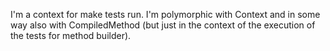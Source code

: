 I'm a context for make tests run. I'm polymorphic with Context and in some way also with CompiledMethod (but just in the context of the execution of the tests for method builder).